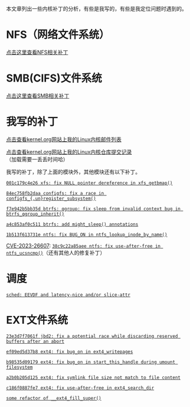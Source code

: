 本文章列出一些内核补丁的分析，有些是我写的，有些是我定位问题时遇到的。

# NFS（网络文件系统）

[点击这里查看NFS相关补丁](https://chenxiaosong.com/courses/nfs/patch.html)

# SMB(CIFS)文件系统

[点击这里查看SMB相关补丁](https://chenxiaosong.com/courses/smb/patch.html)

# 我写的补丁

[点击查看kernel.org网站上我的Linux内核邮件列表](https://lore.kernel.org/all/?q=chenxiaosong)

[点击查看kernel.org网站上我的Linux内核仓库提交记录](https://git.kernel.org/pub/scm/linux/kernel/git/next/linux-next.git/log/?qt=grep&q=chenxiaosong)（加载需要一丢丢时间哈）

我写的补丁，除了上面的模块外，其他模块还有以下补丁。

[`001c179c4e26 xfs: fix NULL pointer dereference in xfs_getbmap()`](https://chenxiaosong.com/courses/kernel/patches/xfs-fix-NULL-pointer-dereference-in-xfs_getbmap.html)

[`84ec758fb2daa configfs: fix a race in configfs_{,un}register_subsystem()`](https://chenxiaosong.com/courses/kernel/patches/configfs-fix-a-race-in-configfs_-un-register_subsyst.html)

[`f7e942b5bb35d btrfs: qgroup: fix sleep from invalid context bug in btrfs_qgroup_inherit()`](https://lore.kernel.org/all/20221116142354.1228954-3-chenxiaosong2@huawei.com/)

[`a4c853af0c511 btrfs: add might_sleep() annotations`](https://lore.kernel.org/all/20221116142354.1228954-2-chenxiaosong2@huawei.com/)

[`1b513f613731e ntfs: fix BUG_ON in ntfs_lookup_inode_by_name()`](https://lore.kernel.org/all/20220809064730.2316892-1-chenxiaosong2@huawei.com/)

[CVE-2023-26607](https://nvd.nist.gov/vuln/detail/CVE-2023-26607): [`38c9c22a85aee ntfs: fix use-after-free in ntfs_ucsncmp()`](https://lore.kernel.org/all/20220709064511.3304299-1-chenxiaosong2@huawei.com/)（还有其他人的修复补丁）

# 调度

[`sched: EEVDF and latency-nice and/or slice-attr`](https://chenxiaosong.com/courses/kernel/patches/sched-EEVDF-and-latency-nice-and-or-slice-attr.html)

<!--
# VFS（虚拟文件系统）

[`4595a298d556 iomap: Set all uptodate bits for an Uptodate page`](https://chenxiaosong.com/courses/kernel/patches/iomap-Set-all-uptodate-bits-for-an-Uptodate-page.html)
-->

# EXT文件系统

[`23e3d7f7061f jbd2: fix a potential race while discarding reserved buffers after an abort`](https://chenxiaosong.com/courses/kernel/patches/jbd2-fix-a-potential-race-while-discarding-reserved-.html)

[`ef09ed5d37b8 ext4: fix bug_on in ext4_writepages`](https://chenxiaosong.com/courses/kernel/patches/ext4-fix-bug_on-in-ext4_writepages.html)

[`b98535d09179 ext4: fix bug_on in start_this_handle during umount filesystem`](https://chenxiaosong.com/courses/kernel/patches/ext4-fix-bug_on-in-start_this_handle-during-umount-f.html)

[`a2b0b205d125 ext4: fix symlink file size not match to file content`](https://chenxiaosong.com/courses/kernel/patches/ext4-fix-symlink-file-size-not-match-to-file-content.html)

[`c186f0887fe7 ext4: fix use-after-free in ext4_search_dir`](https://chenxiaosong.com/courses/kernel/patches/ext4-fix-use-after-free-in-ext4_search_dir.html)

[`some refactor of __ext4_fill_super()`](https://chenxiaosong.com/courses/kernel/patches/refactor-of-__ext4_fill_super.html)
